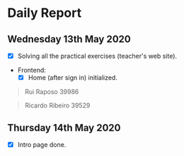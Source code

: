 # Daily Report

## Wednesday 13th May 2020

- [x] Solving all the practical exercises (teacher's web site).
- Frontend:
  - [x] Home (after sign in) initialized.
  
> Rui Raposo 39986

> Ricardo Ribeiro 39529
  
## Thursday 14th May 2020

- [x] Intro page done.
